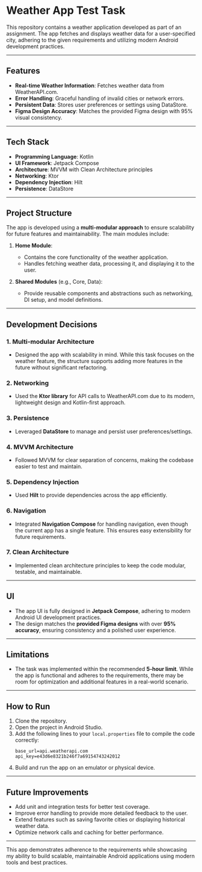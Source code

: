 
# Weather App Test Task

This repository contains a weather application developed as part of an assignment. The app fetches and displays weather data for a user-specified city, adhering to the given requirements and utilizing modern Android development practices.

---

## **Features**

- **Real-time Weather Information**: Fetches weather data from WeatherAPI.com.
- **Error Handling**: Graceful handling of invalid cities or network errors.
- **Persistent Data**: Stores user preferences or settings using DataStore.
- **Figma Design Accuracy**: Matches the provided Figma design with 95% visual consistency.

---

## **Tech Stack**

- **Programming Language**: Kotlin
- **UI Framework**: Jetpack Compose
- **Architecture**: MVVM with Clean Architecture principles
- **Networking**: Ktor
- **Dependency Injection**: Hilt
- **Persistence**: DataStore

---

## **Project Structure**

The app is developed using a **multi-modular approach** to ensure scalability for future features and maintainability. The main modules include:

1. **Home Module**:
   - Contains the core functionality of the weather application.
   - Handles fetching weather data, processing it, and displaying it to the user.

2. **Shared Modules** (e.g., Core, Data):
   - Provide reusable components and abstractions such as networking, DI setup, and model definitions.

---

## **Development Decisions**

### **1. Multi-modular Architecture**
- Designed the app with scalability in mind. While this task focuses on the weather feature, the structure supports adding more features in the future without significant refactoring.

### **2. Networking**
- Used the **Ktor library** for API calls to WeatherAPI.com due to its modern, lightweight design and Kotlin-first approach.

### **3. Persistence**
- Leveraged **DataStore** to manage and persist user preferences/settings.

### **4. MVVM Architecture**
- Followed MVVM for clear separation of concerns, making the codebase easier to test and maintain.

### **5. Dependency Injection**
- Used **Hilt** to provide dependencies across the app efficiently.

### **6. Navigation**
- Integrated **Navigation Compose** for handling navigation, even though the current app has a single feature. This ensures easy extensibility for future requirements.

### **7. Clean Architecture**
- Implemented clean architecture principles to keep the code modular, testable, and maintainable.

---

## **UI**

- The app UI is fully designed in **Jetpack Compose**, adhering to modern Android UI development practices.
- The design matches the **provided Figma designs** with over **95% accuracy**, ensuring consistency and a polished user experience.

---

## **Limitations**

- The task was implemented within the recommended **5-hour limit**. While the app is functional and adheres to the requirements, there may be room for optimization and additional features in a real-world scenario.

---

## **How to Run**

1. Clone the repository.
2. Open the project in Android Studio.
3. Add the following lines to your `local.properties` file to compile the code correctly:
   ```
   base_url=api.weatherapi.com
   api_key=e43d6e8321b246f7a69154743242012
   ```
4. Build and run the app on an emulator or physical device. 

---

## **Future Improvements**

- Add unit and integration tests for better test coverage.
- Improve error handling to provide more detailed feedback to the user.
- Extend features such as saving favorite cities or displaying historical weather data.
- Optimize network calls and caching for better performance.

---

This app demonstrates adherence to the requirements while showcasing my ability to build scalable, maintainable Android applications using modern tools and best practices.
